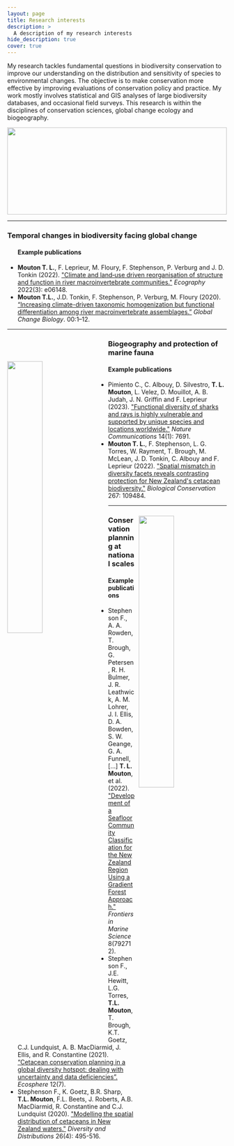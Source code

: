 ```yaml
---
layout: page
title: Research interests 
description: >
  A description of my research interests
hide_description: true
cover: true
---
```


My research tackles fundamental questions in biodiversity conservation to improve our understanding on the distribution and sensitivity of species to environmental changes. The objective is to make conservation more effective by improving evaluations of conservation policy and practice. My work mostly involves statistical and GIS analyses of large biodiversity databases, and occasional field surveys. This research is within the disciplines of conservation sciences, global change ecology and biogeography. 

<img src="https://raw.githubusercontent.com/TheophileMt92/theophile-mouton/gh-pages/assets/pictures/OceanImageBank_HannesKlostermann_55.jpg" style="width: 100%; height: 200;" />

***
  <h3>Temporal changes in biodiversity facing global change</h3>

  <ul>
    <h4>Example publications</h4>
    <li><strong>Mouton T. L.</strong>, F. Leprieur, M. Floury, F. Stephenson, P. Verburg and J. D. Tonkin (2022). <a href="https://doi.org/10.1111/ecog.06148">"Climate and land‐use driven reorganisation of structure and function in river macroinvertebrate communities."</a> <em>Ecography</em> 2022(3): e06148.</li>
    <li><strong>Mouton T.L.</strong>, J.D. Tonkin, F. Stephenson, P. Verburg, M. Floury (2020). <a href="https://doi.org/10.1111/gcb.15389">“Increasing climate-driven taxonomic homogenization but functional differentiation among river macroinvertebrate assemblages.”</a> <em>Global Change Biology</em>. 00:1–12.</li>
  </ul>

***

<div style="position: relative;">
  <img src="https://raw.githubusercontent.com/TheophileMt92/theophile-mouton/gh-pages/assets/pictures/cetacean_frenzy.jpeg" style="width: 40%; height: auto; float: left; margin-right: 30px; margin-top: 50px" />
  <p>

  <h3>Biogeography and protection of marine fauna</h3>

  <ul>
    <h4>Example publications</h4>
    <li>Pimiento C., C. Albouy, D. Silvestro, <strong>T. L. Mouton</strong>, L. Velez, D. Mouillot, A. B. Judah, J. N. Griffin and F. Leprieur (2023). <a href="https://doi.org/10.1038/s41467-023-43212-3">"Functional diversity of sharks and rays is highly vulnerable and supported by unique species and locations worldwide."</a> <em>Nature Communications</em> 14(1): 7691.</li>
    <li><strong>Mouton T. L.</strong>, F. Stephenson, L. G. Torres, W. Rayment, T. Brough, M. McLean, J. D. Tonkin, C. Albouy and F. Leprieur (2022). <a href="https://doi.org/10.1016/j.biocon.2022.109484">"Spatial mismatch in diversity facets reveals contrasting protection for New Zealand's cetacean biodiversity."</a> <em>Biological Conservation</em> 267: 109484.</li>
  </ul>

  </p>
</div>


***
<div style="position: relative;">
  <img src="https://raw.githubusercontent.com/TheophileMt92/theophile-mouton/gh-pages/assets/pictures/maui_dolphin.jpeg" style="width: 40%; height: auto; float: right; margin-left: 10px;" />
  <p>

  <h3>Conservation planning at national scales</h3>

  <ul>
    <h4>Example publications</h4>
    <li>Stephenson F., A. A. Rowden, T. Brough, G. Petersen, R. H. Bulmer, J. R. Leathwick, A. M. Lohrer, J. I. Ellis, D. A. Bowden, S. W. Geange, G. A. Funnell, […] <strong>T. L. Mouton</strong>, et al. (2022). <a href="https://doi.org/10.3389/fmars.2021.792712">"Development of a Seafloor Community Classification for the New Zealand Region Using a Gradient Forest Approach."</a> <em>Frontiers in Marine Science</em> 8(792712).</li>
    <li>Stephenson F., J.E. Hewitt, L.G. Torres, <strong>T.L. Mouton</strong>, T. Brough, K.T. Goetz, C.J. Lundquist, A. B. MacDiarmid, J. Ellis, and R. Constantine (2021). <a href="https://doi.org/10.1002/ecs2.3633">“Cetacean conservation planning in a global diversity hotspot: dealing with uncertainty and data deficiencies”.</a> <em>Ecosphere</em> 12(7).</li>
    <li>Stephenson F., K. Goetz, B.R. Sharp, <strong>T.L. Mouton</strong>, F.L. Beets, J. Roberts, A.B. MacDiarmid, R. Constantine and C.J. Lundquist (2020). <a href="https://doi.org/10.1111/ddi.13035">"Modelling the spatial distribution of cetaceans in New Zealand waters."</a> <em>Diversity and Distributions</em> 26(4): 495-516.</li>
  </ul>

  </p>
</div>

